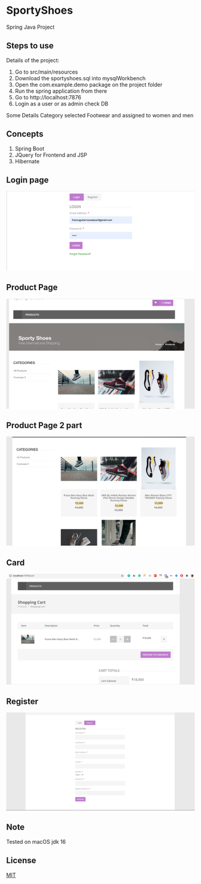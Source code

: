 # SportyShoes
Spring Java Project

Steps to use
------------------------
Details of the project: 
1. Go to src/main/resources
2. Download the sportyshoes.sql into mysqlWorkbench
3. Open the com.example.demo package on the project folder
4. Run the spring application from there 
5. Go to http://localhost:7876
6. Login as a user or as admin check DB 
  
Some Details 
  Category selected Footwear and assigned to women and men

Concepts
------------------
1. Spring Boot
2. JQuery for Frontend and JSP
3. Hibernate


## Login page
![Alt text](sporty-shoes-login.png?raw=true "Title")
## Product Page
![Alt text](sporty-shoes-products.png?raw=true "Title")
## Product Page 2 part
![Alt text](sporty-shoes-products2.png?raw=true "Title")
## Card
![Alt text](sporty-shoes-cart.png?raw=true "Title")
## Register
![Alt text](sporty-shoes-register.png?raw=true "Title")

## Note 
Tested on macOS jdk 16
## License
[MIT](https://choosealicense.com/licenses/mit/)
